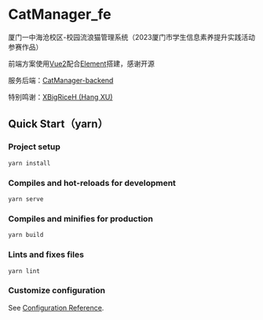 # CatManager_fe

厦门一中海沧校区-校园流浪猫管理系统（2023厦门市学生信息素养提升实践活动参赛作品）

前端方案使用[Vue2](https://cn.vuejs.org/)配合[Element](https://element.eleme.cn/)搭建，感谢开源

服务后端：[CatManager-backend](https://github.com/CDBxinhe/CatManager-backend)

特别鸣谢：[XBigRiceH (Hang XU)](https://github.com/XBigRiceH)

## Quick Start（yarn）
### Project setup

```
yarn install
```

### Compiles and hot-reloads for development
```
yarn serve
```

### Compiles and minifies for production
```
yarn build
```

### Lints and fixes files
```
yarn lint
```

### Customize configuration
See [Configuration Reference](https://cli.vuejs.org/config/).

